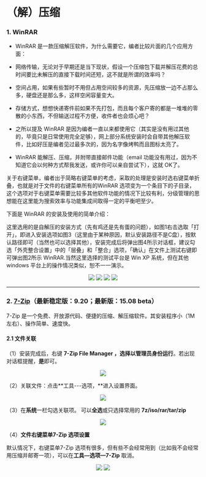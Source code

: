 # （解）压缩

### 1. WinRAR

* WinRAR 是一款压缩解压软件，为什么需要它，编者比较片面的几个应用方面：

* 网络传输，无论对于早期还是当下现状，假设一个压缩包下载并解压花费的总时间要比未解压的直接下载时间还短，这不就是所谓的效率吗？

* 空间占用，如果有些暂时不用但占用空间较多的资源，先压缩放一边不占那么多，硬盘还是那么多，这样空闲容量变大。

* 存储方式，想想快递寄件前如果不先打包，而且每个客户寄的都是一堆堆的零散的小东西，不但输送过程不方便，收件者也会烦心吧？

* 之所以提及 WinRAR 是因为编者一直以来都使用它（其实是没有用过其他的，毕竟只是日常使用完全足够），网上部分系统安装时会自带其他解压软件，比如好压是编者见过最多次的，因为名字像烤鸭而且图标太亮了。

* WinRAR 能解压、压缩，并附带直接邮件功能（email 功能没有用过，因为不知道它会以何种方式帮我发送，或许你可以亲自尝试下），这就 OK了。


关于右键菜单，编者出于简略右键菜单的考虑，采取的处理是安装时选右键菜单折叠，也就是对于文件的右键菜单所有的WinRAR 选项变为一个条目下的子目录，这个选项对于右键菜单需要比较多其他软件功能的情况下比较有利，分级管理的思想能在这里能为搜索效率与功能集成间取得一定的平衡吧至少。

下面是 WinRAR 的安装及使用的简单介绍：

这里选用的是自解压的安装方式（先有鸡还是先有蛋的问题），如图1右击选取「打开」，即进入安装选项如图3（这里由于某种原因，默认安装路径不是C盘），按默认路径即可（当然也可以选择其他），安装完成后将弹出图4所示对话框，建议勾选「外壳整合设置」中的「层叠」和「整合」选项，「确认」在文件上测试右键即可弹出图2所示 WinRAR.当然这里选择的测试平台是 Win XP 系统，但在其他 windows 平台上的操作情况类似，恕不一一演示。

<div style="text-align:center">
<img src="https://40.media.tumblr.com/50827aa0f02714ff9fef4d0409bf5735/tumblr_nw5a00FnH91uft3xho1_r1_400.png"/>
<img src="https://41.media.tumblr.com/3d2e554f3b45a954be0cd715703ca161/tumblr_nw5a00FnH91uft3xho2_500.png"/>
<img src="https://41.media.tumblr.com/fe7ae4f799f6b7ddd6437adcb997bee0/tumblr_nw5a00FnH91uft3xho3_540.png"/>
<img src="https://40.media.tumblr.com/485a8cca3fa70e44b96ca5108fa996a6/tumblr_nw5a00FnH91uft3xho4_540.png"/>
</div>

--- 

### 2. [7-Zip](http://www.7-zip.org)（最新稳定版：9.20；最新版：15.08 beta）

7-Zip 是一个免费、开放源代码、便捷的压缩、解压缩软件。其安装程序小（1M 左右）、操作简单、速度快。

#### 2.1 文件关联

（1）安装完成后，右键 **7-Zip File Manager **，选择**以管理员身份运行**。若出现对话框提醒，**是**即可。

<div style="text-align:center">
<img src="https://41.media.tumblr.com/a2b2c406889b3e2436f887bf7529bf60/tumblr_nw5a8bpscd1uft3xho1_400.png"/>
</div>

（2）关联文件：点击**工具---选项，**进入设置界面。

<div style="text-align:center">
<img src="https://40.media.tumblr.com/52d8d0050234393c5b9f9aa288fdc9d1/tumblr_nw5a8bpscd1uft3xho2_500.png"/>
</div>

（3）在**系统**一栏勾选关联项。
可以**全选**或只选择常用的 **7z/iso/rar/tar/zip**

<div style="text-align:center">
<img src="https://40.media.tumblr.com/234a27d22ad294c5fba13f5879f4fe99/tumblr_nw5a8bpscd1uft3xho3_400.png"/>
</div>

（4）**文件右键菜单7-Zip 选项设置**

默认情况下，右键菜单7-Zip 选项有很多，但有些不会经常用到（比如我不会经常用压缩并邮寄一项），可以在**工具—选项—7-Zip** 取消。
<div style="text-align:center">
<img src="https://41.media.tumblr.com/61984f5588738bc392eb5a0311cd1707/tumblr_nw5a8bpscd1uft3xho8_400.png"/>
<img src="https://41.media.tumblr.com/0c23afbb96a0cf1d8196320e6f601307/tumblr_nw5a8bpscd1uft3xho10_400.png"/>
</div>